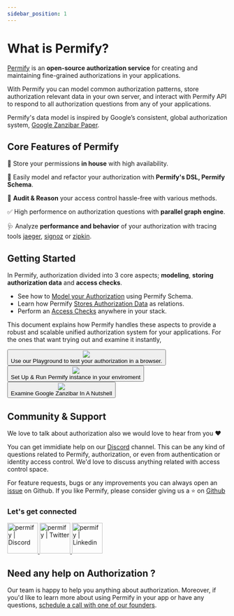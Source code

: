 ```yaml
---
sidebar_position: 1
---
```


# What is Permify?

[Permify](https://github.com/Permify/permify) is an **open-source authorization service** for creating and maintaining fine-grained authorizations in your applications.

With Permify you can model common authorization patterns, store authorization relevant data in your own server, and interact with Permify API to respond to all authorization questions from any of your applications.

Permify's data model is inspired by Google’s consistent, global authorization system, [Google Zanzibar Paper](https://storage.googleapis.com/pub-tools-public-publication-data/pdf/41f08f03da59f5518802898f68730e247e23c331.pdf).

## Core Features of Permify

🔐 Store your permissions **in house** with high availability.

🔮 Easily model and refactor your authorization with **Permify's DSL, Permify Schema**.

📝 **Audit & Reason** your access control hassle-free with various methods.

✅ High performence on authorization questions with **parallel graph engine**.

🩺 Analyze **performance and behavior** of your authorization with tracing tools [jaeger], [signoz] or [zipkin].

[jaeger]: https://www.jaegertracing.io/
[signoz]: https://signoz.io/
[zipkin]: https://zipkin.io/

## Getting Started

In Permify, authorization divided into 3 core aspects; **modeling**, **storing authorization data** and **access checks**.  

- See how to [Model your Authorization] using Permify Schema.
- Learn how Permify [Stores Authorization Data] as relations.
- Perform an [Access Checks] anywhere in your stack.

[Model your Authorization]: /docs/getting-started/modeling
[Stores Authorization Data]: /docs/getting-started/sync-data
[Access Checks]: /docs/getting-started/enforcement

This document explains how Permify handles these aspects to provide a robust and scalable unified authorization system for your applications. For the ones that want trying out and examine it instantly, 

<div class="next-steps-grid">
    <a href="https://play.permify.co/">
        <Button class="btn btn-video">
            <div class="thumbnail">
                <i class="fa-brands fa-youtube"></i>
                <img src="https://uploads-ssl.webflow.com/61bb34defcff34f786b458ce/6332bb38106ffd85102bb3bc_Screen%20Shot%202022-09-27%20at%2011.58.27.png"/>
            </div>
           Use our Playground to test your authorization in a browser.
        </Button>
    </a>
    <a href="https://docs.permify.co/docs/Installation">
        <Button class="btn btn-video">
            <div class="thumbnail">
                <i class="fa-brands fa-youtube"></i>
                <img src="https://user-images.githubusercontent.com/34595361/196480295-1d124c75-2ee9-4cf1-ba19-6326c6c4a93d.png"/>
            </div>
            Set Up & Run Permify instance in your enviroment 
        </Button>
    </a>
    <a href="https://www.permify.co/post/google-zanzibar-in-a-nutshell">
        <Button class="btn btn-video">
            <div class="thumbnail">
                <i class="fa-brands fa-youtube"></i>
                <img src="https://uploads-ssl.webflow.com/61bb34defcff34f786b458ce/634520d7859cd419ec89f9ef_Google%20Zanzibar%20in%20a%20Nutshell-1.png"/>
            </div>
            Examine Google Zanzibar In A Nutshell
        </Button>
    </a>
</div>


## Community & Support

We love to talk about authorization also we would love to hear from you :heart:

You can get immidiate help on our [Discord](https://discord.gg/MJbUjwskdH) channel. This can be any kind of questions related to Permify, authorization, or even from authentication or identity access control. We'd love to discuss anything related with access control space.

For feature requests, bugs or any improvements you can always open an [issue] on Github. If you like Permify, please consider giving us a :star:️ on [Github](https://github.com/Permify/permify)

[issue]: https://github.com/Permify/permify/issues

<h3 align="left">Let's get connected</h3>

<p align="left">
<a href="https://discord.gg/MJbUjwskdH">
 <img height="70px" width="70px" alt="permify | Discord" src="https://user-images.githubusercontent.com/39353278/187209316-3d01a799-c51b-4eaa-8f52-168047078a14.png" />
</a>
<a href="https://twitter.com/GetPermify">
  <img height="70px" width="70px" alt="permify | Twitter" src="https://user-images.githubusercontent.com/39353278/187209323-23f14261-d406-420d-80eb-1aa707a71043.png"/>
</a>
<a href="https://www.linkedin.com/company/permifyco">
  <img height="70px" width="70px" alt="permify | Linkedin" src="https://user-images.githubusercontent.com/39353278/187209321-03293a24-6f63-4321-b362-b0fc89fdd879.png" />
</a>
</p>

## Need any help on Authorization ?

Our team is happy to help you anything about authorization. Moreover, if you'd like to learn more about using Permify in your app or have any questions, [schedule a call with one of our founders](https://calendly.com/ege-permify/30min).